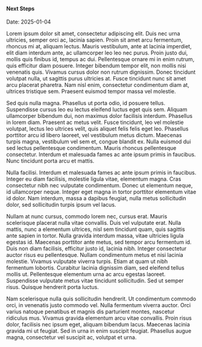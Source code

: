 #### Next Steps

Date: 2025-01-04

Lorem ipsum dolor sit amet, consectetur adipiscing elit. Duis nec urna ultricies, semper orci ac, lacinia sapien. Proin sit amet arcu fermentum, rhoncus mi at, aliquam lectus. Mauris vestibulum, ante at lacinia imperdiet, elit diam interdum ante, ac ullamcorper leo leo nec purus. Proin justo dui, mollis quis finibus id, tempus ac dui. Pellentesque ornare mi in enim rutrum, quis efficitur diam posuere. Integer bibendum tempor elit, non mollis nisi venenatis quis. Vivamus cursus dolor non rutrum dignissim. Donec tincidunt volutpat nulla, ut sagittis purus ultricies at. Fusce tincidunt nunc sit amet arcu placerat pharetra. Nam nisl enim, consectetur condimentum diam at, ultrices tristique sem. Praesent euismod tempor massa vel molestie.

Sed quis nulla magna. Phasellus ut porta odio, id posuere tellus. Suspendisse cursus leo eu lectus eleifend luctus eget quis sem. Aliquam ullamcorper bibendum dui, non maximus dolor facilisis interdum. Phasellus in lorem diam. Praesent ac metus velit. Fusce tincidunt, leo vel molestie volutpat, lectus leo ultrices velit, quis aliquet felis felis eget leo. Phasellus porttitor arcu id libero laoreet, vel vestibulum metus dictum. Maecenas turpis magna, vestibulum vel sem et, congue blandit ex. Nulla euismod dui sed lectus pellentesque condimentum. Mauris rhoncus pellentesque consectetur. Interdum et malesuada fames ac ante ipsum primis in faucibus. Nunc tincidunt porta arcu et mattis.

Nulla facilisi. Interdum et malesuada fames ac ante ipsum primis in faucibus. Integer eu diam facilisis, molestie ligula vitae, elementum magna. Cras consectetur nibh nec vulputate condimentum. Donec ut elementum neque, id ullamcorper neque. Integer eget magna in tortor porttitor elementum vitae id dolor. Nam interdum, massa a dapibus feugiat, nulla metus sollicitudin dolor, sed sollicitudin turpis ipsum vel lacus.

Nullam at nunc cursus, commodo lorem nec, cursus erat. Mauris scelerisque placerat nulla vitae convallis. Duis vel vulputate erat. Nulla mattis, nunc a elementum ultrices, nisl sem tincidunt quam, quis sagittis ante sapien in tortor. Nulla gravida interdum massa, vitae ultricies ligula egestas id. Maecenas porttitor ante metus, sed tempor arcu fermentum id. Duis non diam facilisis, efficitur justo id, lacinia nibh. Integer consectetur auctor risus eu pellentesque. Nullam condimentum metus et nisi lacinia molestie. Vivamus vulputate viverra turpis. Etiam at quam ut nibh fermentum lobortis. Curabitur lacinia dignissim diam, sed eleifend tellus mollis ut. Pellentesque elementum urna ac arcu egestas laoreet. Suspendisse vulputate metus vitae tincidunt sollicitudin. Sed ut semper risus. Quisque hendrerit porta luctus.

Nam scelerisque nulla quis sollicitudin hendrerit. Ut condimentum commodo orci, in venenatis justo commodo vel. Nulla fermentum viverra auctor. Orci varius natoque penatibus et magnis dis parturient montes, nascetur ridiculus mus. Vivamus gravida elementum arcu vitae convallis. Proin risus dolor, facilisis nec ipsum eget, aliquam bibendum lacus. Maecenas lacinia gravida mi ut feugiat. Sed in urna in enim suscipit feugiat. Phasellus augue magna, consectetur vel suscipit ac, volutpat et urna. 